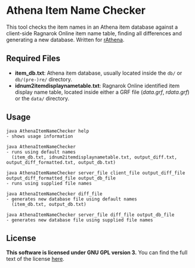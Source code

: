 # Athena Item Name Checker
This tool checks the item names in an Athena item database against a client-side
Ragnarok Online item name table, finding all differences and generating a new
database.  Written for [rAthena](https://github.com/rathena/rathena).

## Required Files
* **item_db.txt**: Athena item database, usually located inside the `db/` or 
`db/(pre-)re/` directory.
* **idnum2itemdisplaynametable.txt**: Ragnarok Online identified item display name
table, located inside either a GRF file (*data.grf*, *rdata.grf*) or the `data/`
directory.

## Usage
```
java AthenaItemNameChecker help
- shows usage information

java AthenaItemNameChecker
- runs using default names
  (item_db.txt, idnum2itemdisplaynametable.txt, output_diff.txt, output_diff_formatted.txt, output_db.txt)

java AthenaItemNameChecker server_file client_file output_diff_file output_diff_formatted_file output_db_file
- runs using supplied file names

java AthenaItemNameChecker diff_file
- generates new database file using default names
  (item_db.txt, output_db.txt)

java AthenaItemNameChecker server_file diff_file output_db_file
- generates new database file using supplied file names
```

## License
**This software is licensed under GNU GPL version 3.**
You can find the full text of the license [here](LICENSE).
